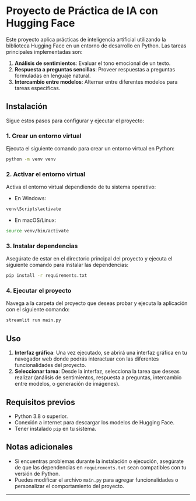 # Proyecto de Práctica de IA con Hugging Face

Este proyecto aplica prácticas de inteligencia artificial utilizando la biblioteca Hugging Face en un entorno de desarrollo en Python. Las tareas principales implementadas son:

1. **Análisis de sentimientos**: Evaluar el tono emocional de un texto.
2. **Respuesta a preguntas sencillas**: Proveer respuestas a preguntas formuladas en lenguaje natural.
3. **Intercambio entre modelos**: Alternar entre diferentes modelos para tareas específicas.

## Instalación

Sigue estos pasos para configurar y ejecutar el proyecto:

### 1. Crear un entorno virtual
Ejecuta el siguiente comando para crear un entorno virtual en Python:

```bash
python -m venv venv
```

### 2. Activar el entorno virtual
Activa el entorno virtual dependiendo de tu sistema operativo:

- En Windows:

```bash
venv\Scripts\activate
```

- En macOS/Linux:

```bash
source venv/bin/activate
```

### 3. Instalar dependencias
Asegúrate de estar en el directorio principal del proyecto y ejecuta el siguiente comando para instalar las dependencias:

```bash
pip install -r requirements.txt
```

### 4. Ejecutar el proyecto
Navega a la carpeta del proyecto que deseas probar y ejecuta la aplicación con el siguiente comando:

```bash
streamlit run main.py
```

## Uso

1. **Interfaz gráfica**: Una vez ejecutado, se abrirá una interfaz gráfica en tu navegador web donde podrás interactuar con las diferentes funcionalidades del proyecto.
2. **Seleccionar tarea**: Desde la interfaz, selecciona la tarea que deseas realizar (análisis de sentimientos, respuesta a preguntas, intercambio entre modelos, o generación de imágenes).

## Requisitos previos

- Python 3.8 o superior.
- Conexión a internet para descargar los modelos de Hugging Face.
- Tener instalado `pip` en tu sistema.

## Notas adicionales

- Si encuentras problemas durante la instalación o ejecución, asegúrate de que las dependencias en `requirements.txt` sean compatibles con tu versión de Python.
- Puedes modificar el archivo `main.py` para agregar funcionalidades o personalizar el comportamiento del proyecto.

---

